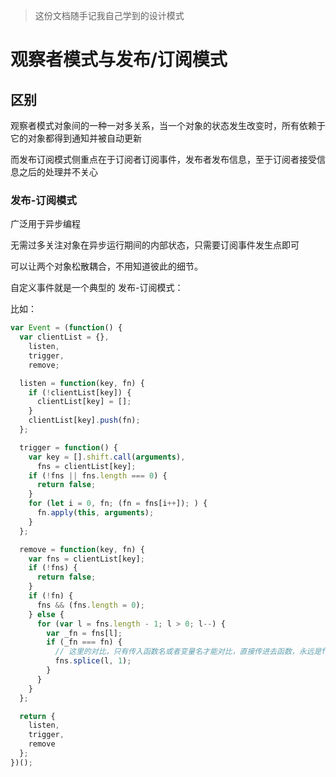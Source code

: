 > 这份文档随手记我自己学到的设计模式

# 观察者模式与发布/订阅模式

## 区别

观察者模式对象间的一种一对多关系，当一个对象的状态发生改变时，所有依赖于它的对象都得到通知并被自动更新

而发布订阅模式侧重点在于订阅者订阅事件，发布者发布信息，至于订阅者接受信息之后的处理并不关心

### 发布-订阅模式

广泛用于异步编程

无需过多关注对象在异步运行期间的内部状态，只需要订阅事件发生点即可

可以让两个对象松散耦合，不用知道彼此的细节。

自定义事件就是一个典型的 发布-订阅模式：

比如：
```javascript
var Event = (function() {
  var clientList = {},
    listen,
    trigger,
    remove;

  listen = function(key, fn) {
    if (!clientList[key]) {
      clientList[key] = [];
    }
    clientList[key].push(fn);
  };

  trigger = function() {
    var key = [].shift.call(arguments),
      fns = clientList[key];
    if (!fns || fns.length === 0) {
      return false;
    }
    for (let i = 0, fn; (fn = fns[i++]); ) {
      fn.apply(this, arguments);
    }
  };

  remove = function(key, fn) {
    var fns = clientList[key];
    if (!fns) {
      return false;
    }
    if (!fn) {
      fns && (fns.length = 0);
    } else {
      for (var l = fns.length - 1; l > 0; l--) {
        var _fn = fns[l];
        if (_fn === fn) {
          // 这里的对比，只有传入函数名或者变量名才能对比，直接传进去函数，永远是false
          fns.splice(l, 1);
        }
      }
    }
  };

  return {
    listen,
    trigger,
    remove
  };
})();
```
